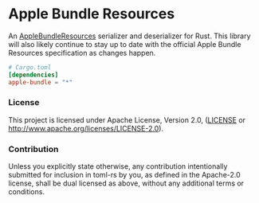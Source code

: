 # Apple Bundle Resources

An [AppleBundleResources] serializer and deserializer for Rust. This library will also likely continue to stay up to date with the official Apple Bundle Resources specification as changes happen.

[AppleBundleResources]: https://developer.apple.com/documentation/bundleresources

```toml
# Cargo.toml
[dependencies]
apple-bundle = "*"
```

### License

This project is licensed under Apache License, Version 2.0, ([LICENSE](LICENSE) or http://www.apache.org/licenses/LICENSE-2.0).

### Contribution

Unless you explicitly state otherwise, any contribution intentionally submitted
for inclusion in toml-rs by you, as defined in the Apache-2.0 license, shall be
dual licensed as above, without any additional terms or conditions.
